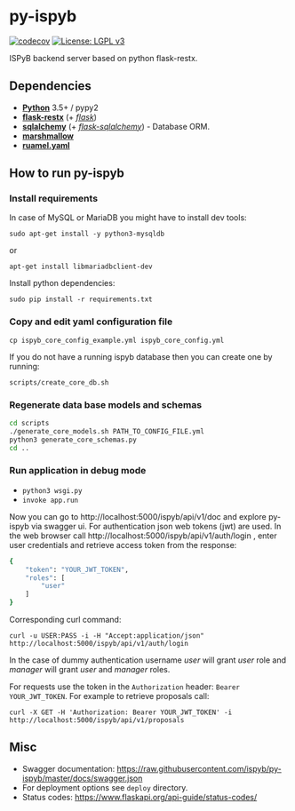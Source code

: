 # py-ispyb

[![codecov](https://codecov.io/gh/ispyb/py-ispyb/branch/master/graph/badge.svg)](https://codecov.io/gh/ispyb/py-ispyb)
[![License: LGPL v3](https://img.shields.io/badge/License-LGPL%20v3-blue.svg)](https://www.gnu.org/licenses/lgpl-3.0)


ISPyB backend server based on python flask-restx.


## Dependencies

* [**Python**](https://www.python.org/) 3.5+ / pypy2
* [**flask-restx**](https://github.com/python-restx/flask-restx) (+
  [*flask*](http://flask.pocoo.org/))
* [**sqlalchemy**](http://www.sqlalchemy.org/) (+
  [*flask-sqlalchemy*](http://flask-sqlalchemy.pocoo.org/)) - Database ORM.
* [**marshmallow**](http://marshmallow.rtfd.org/)
* [**ruamel.yaml**](https://pypi.org/project/ruamel.yaml/)


## How to run py-ispyb

### Install requirements

In case of MySQL or MariaDB you might have to install dev tools:

`sudo apt-get install -y python3-mysqldb`

or

`apt-get install libmariadbclient-dev`

Install python dependencies:

`sudo pip install -r requirements.txt`

### Copy and edit yaml configuration file

`cp ispyb_core_config_example.yml ispyb_core_config.yml`

If you do not have a running ispyb database then you can create one by running:

`scripts/create_core_db.sh`

### Regenerate data base models and schemas

```bash
cd scripts
./generate_core_models.sh PATH_TO_CONFIG_FILE.yml
python3 generate_core_schemas.py
cd ..
```

### Run application in debug mode

* `python3 wsgi.py`
* `invoke app.run`

Now you can go to http://localhost:5000/ispyb/api/v1/doc and explore py-ispyb via swagger ui.
For authentication json web tokens (jwt) are used. In the web browser call http://localhost:5000/ispyb/api/v1/auth/login , enter user credentials and retrieve access token from the response:

```bash
{
    "token": "YOUR_JWT_TOKEN",
    "roles": [
        "user"
    ]
}
```

Corresponding curl command:

`curl -u USER:PASS -i -H "Accept:application/json" http://localhost:5000/ispyb/api/v1/auth/login`

In the case of dummy authentication username _user_ will grant _user_ role and _manager_ will grant _user_ and _manager_ roles. 

For requests use the token in the `Authorization` header: `Bearer YOUR_JWT_TOKEN`. For example to retrieve proposals call:

`curl -X GET -H 'Authorization: Bearer YOUR_JWT_TOKEN' -i http://localhost:5000/ispyb/api/v1/proposals`

## Misc

* Swagger documentation: https://raw.githubusercontent.com/ispyb/py-ispyb/master/docs/swagger.json
* For deployment options see `deploy` directory.
* Status codes: https://www.flaskapi.org/api-guide/status-codes/

